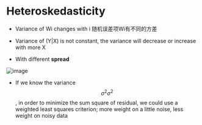 # Heteroskedasticity

- Variance of Wi changes with i 随机误差项Wi有不同的方差

- Variance of (Y|X) is not constant, the variance will decrease or increase with more X

- With different **spread**

![image](https://user-images.githubusercontent.com/93849914/183290284-72ca47de-7972-4b9e-af07-07398a4fb089.jpeg)

- If we know the variance $$ {\displaystyle \sigma ^{2}}\sigma^2 $$, in order to minimize the sum square of residual, we could use a weighted least squares criterion; more weight on a little noise, less weight on noisy data
